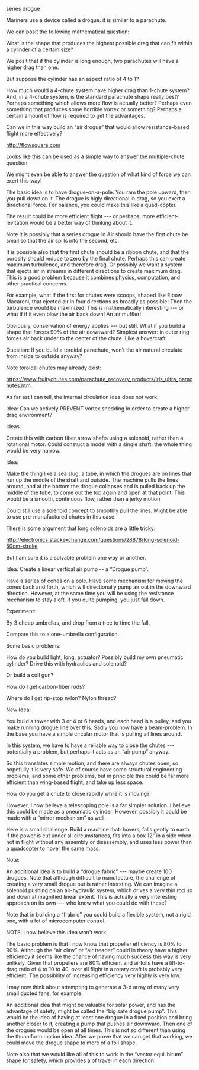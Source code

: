 
series drogue

Mariners use a device called a drogue.  it is similar to a parachute.

We can posit the following mathematical question:

What is the shape that produces the highest possible drag that can fit within a cylinder of a certain size?

We posit that if the cylinder is long enough, two parachutes will have a higher drag than one.

But suppose the cylinder has an aspect ratio of 4 to 1?

How much would a 4-chute system have higher drag than 1-chute system?  And, in a 4-chute system, is the standard parachute shape really best?  Perhaps something which allows more flow is actually better?  Perhaps even something that produces some horrible vortex or something?  Perhaps a certain amount of flow is required to get the advantages.

Can we in this way build an “air drogue” that would allow resistance-based flight more effectively?


http://flowsquare.com

Looks like this can be used as a simple way to answer the multiple-chute question.

We might even be able to answer the question of what kind of force we can exert this way!

The basic idea is to have drogue-on-a-pole.  You ram the pole upward, then you pull down on it.  The drogue is higly directional in drag, so you exert a directional force.  For balance, you could make this like a quad-copter.

The result could be more efficient flight --- or perhaps, more efficient-levitation would be a better way of thinking about it.

Note it is possibly that a series drogue in Air should have the first chute be small so that the air spills into the second, etc.

It is possible also that the first chute should be a ribbon chute, and that the porosity should reduce to zero by the final chute.  Perhaps this can create maximum turbulence, and therefore drag.  Or possibly we want a system that ejects air in streams in different directions to create maximum drag.  This is a good problem because it combines physics, computation, and other practical concerns.

For example, what if the first for chutes were scoops, shaped like Elbow Macaroni, that ejected air in four directions as broadly as possible!  Then the turbulence would be maximized!  This is mathematically interesting --- or what if if it even blow the air back down!  An air muffler!

Obviously, conservation of energy applies --- but still.  What if you build a shape that forces 90% of the air downward?  Simplest answer: in outer ring forces air back under to the center of the chute.  Like a hovercraft.



Question:  If you build a toroidal parachute, won’t the air natural circulate from inside to outside anyway?

Note toroidal chutes may already exist:

https://www.fruitychutes.com/parachute_recovery_products/iris_ultra_parachutes.htm

As far ast I can tell, the internal circulation idea does not work.

Idea: Can we actively PREVENT vortex shedding in order to create a higher-drag environment?

Ideas:

Create this with carbon fiber arrow shafts using a solenoid, rather than a rotational motor.  Could constuct a model with a single shaft, the whole thing would be very narrow.

Idea:

Make the thing like a sea slug: a tube, in which the drogues are on lines that run up the middle of the shaft and outside.  The machine pulls the lines around, and at the bottom the drogue collapses and is pulled back up the middle of the tube, to come out the top again and open at that point.  This would be a smooth, continuous flow, rather than a jerky motion.

Could still use a solenoid concept to smoothly pull the lines.  Might be able to use pre-manufactured chutes in this case.



There is some argument that long solenoids are a little tricky:

http://electronics.stackexchange.com/questions/28878/long-solenoid-50cm-stroke

But I am sure it is a solvable problem one way or another.

Idea:  Create a linear vertical air pump -- a “Drogue pump”.

Have a series of cones on a pole.  Have some mechanism for moving the cones back and forth, which will directionally pump air out in the downward direction.  However, at the same time you will be using the resistance mechanism to stay aloft.  if you quite pumping, you just fall down.


Experiment:

By 3 cheap umbrellas, and drop from a tree to time the fall.

Compare this to a one-umbrella configuration.

Some basic problems:

How do you build light, long, actuator?  Possibly build my own pneumatic cylinder?  Drive this with hydraulics and solenoid?

Or build a coil gun?

How do I get carbon-fiber rods?

Where do I get rip-stop nylon?  Nylon thread?

New Idea:

You build a tower with 3 or 4 or 6 heads, and each head is a pulley, and you make running drogue line over this. Sadly you now have a beam-problem.  In the base you have a simple circular motor that is pulling all lines around.



In this system, we have to have a reliable way to close the chutes --- potentially a problem, but perhaps it acts as an “air pump” anyway.

So this translates simple motion, and there are always chutes open, so hopefully it is very safe.  We of course have some structural engineering problems, and some other problems, but in principle this could be far more efficient than wing-based flight, and take up less space.

How do you get a chute to close rapidly while it is moving?

However, I now believe a telescoping pole is a far simpler solution.  I believe this could be made as a pneumatic cylinder.  However. possibly it could be made with a “mirror mechanism” as well.

Here is a small challenge: 
Build a machine that:
hovers,
falls gently to earth if the power is cut under all circumstances,
fits into a box 12” in a side when not in flight without any assembly or disassembly, and
uses less power than a quadcopter to hover the same mass.

Note:

An additional idea is to build a “drogue fabric” --- maybe create 100 drogues.  Note that although difficult to manufacture, the challenge of creating a very small drogue out is rather intersting.  We can imagine a solenoid pushing on an air-hydraulic system, which drives a very thin rod up and down at magnified linear extent.  This is actually a very interesting approach on its own --- who know what you could do with these?

Note that in building a “frabric” you could build a flexible system, not a rigid one, with a lot of microcomputer control.

NOTE: I now believe this idea won't work.

The basic problem is that I now know that propeller efficiency is 80% to 90%.  Although the “air claw” or “air treader” could in theory have a higher efficiency it seems like the chance of having much success this way is very unlikely.  Given that propellers are 80% efficient and airfoils have a lift-to-drag ratio of 4 to 10 to 40, over all flight in a rotary craft is probably very efficient.  The possibility of increasing efficiency very highly is very low.

I may now think about attempting to generate a 3-d array of many very small ducted fans, for example.

An additional idea that might be valuable for solar power, and has the advantage of safety, might be called the “big safe drogue pump”.  This would be the idea of having at least one drogue in a fixed position and bring another closer to it, creating a pump that pushes air downward.  Then one of the drogues would be open at all times.  This is not so different than using the thunniform motion idea.  After we prove that we can get that working, we could move the drogue shape to more of a foil shape.

Note also that we would like all of this to work in the “vector equilibirum” shape for safety, which provides a of travel in each direction.

